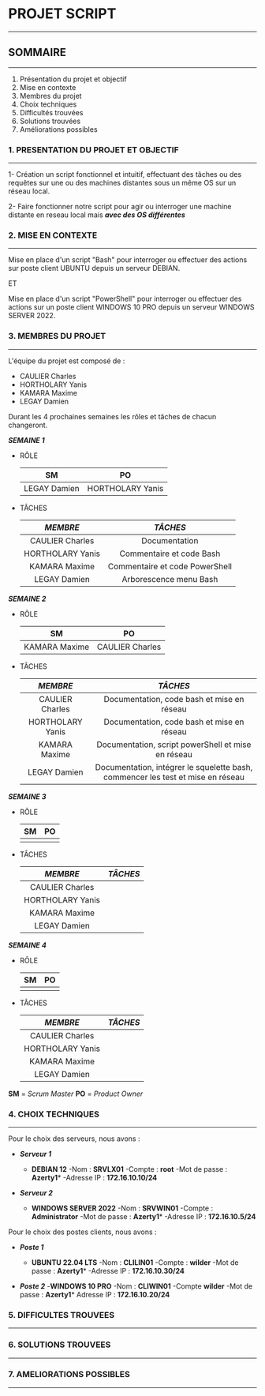 # PROJET SCRIPT

___

## SOMMAIRE  

___

1. Présentation du projet et objectif  
2. Mise en contexte  
3. Membres du projet  
4. Choix techniques  
5. Difficultés trouvées  
6. Solutions trouvées  
7. Améliorations possibles  

### 1. PRESENTATION DU PROJET ET OBJECTIF  

___

1- Création un script fonctionnel et intuitif, effectuant des tâches ou des requêtes sur une ou des machines distantes sous un même OS sur un réseau local.

2- Faire fonctionner notre script pour agir ou interroger une machine distante en reseau local mais ***avec des OS différentes***

### 2.  MISE EN CONTEXTE  

___

Mise en place d'un script "Bash" pour interroger ou effectuer des actions sur poste client UBUNTU depuis un serveur DEBIAN.  

ET  

Mise en place d'un script "PowerShell" pour interroger ou effectuer des actions sur un poste client WINDOWS 10 PRO depuis un serveur WINDOWS SERVER 2022.

### 3. MEMBRES DU PROJET  

___

L'équipe du projet est composé de :

- CAULIER Charles
- HORTHOLARY Yanis
- KAMARA Maxime
- LEGAY Damien  

Durant les 4 prochaines semaines les rôles et tâches de chacun changeront.

***SEMAINE 1***  

- RÔLE

    |      SM       |        PO        |
    |     :---:     |       :---:      |
    | LEGAY Damien | HORTHOLARY Yanis |  

- TÂCHES

    |     *MEMBRE*     |            *TÂCHES*            |
    |       :---:      |              :---:             |
    |  CAULIER Charles |          Documentation         |
    | HORTHOLARY Yanis |    Commentaire et code Bash    |
    |   KAMARA Maxime  | Commentaire et code PowerShell |
    |   LEGAY Damien   |      Arborescence menu Bash    |

***SEMAINE 2***

- RÔLE

    |      SM       |        PO        |
    |     :---:     |       :---:      |
    | KAMARA Maxime |  CAULIER Charles |  

- TÂCHES

    |     *MEMBRE*     |                                        *TÂCHES*                                 |
    |       :---:      |                                          :---:                                  |
    |  CAULIER Charles |                   Documentation, code bash et mise en réseau                    |
    | HORTHOLARY Yanis |                   Documentation, code bash et mise en réseau                    |
    |   KAMARA Maxime  |               Documentation, script powerShell et mise en réseau                |
    |   LEGAY Damien   | Documentation, intégrer le squelette bash, commencer les test et mise en réseau |  

***SEMAINE 3***

- RÔLE

    |      SM       |        PO        |
    |     :---:     |       :---:      |
    |               |                  |  

- TÂCHES

    |     *MEMBRE*     |            *TÂCHES*            |
    |       :---:      |              :---:             |
    |  CAULIER Charles |                                |
    | HORTHOLARY Yanis |                                |
    |   KAMARA Maxime  |                                |
    |   LEGAY Damien   |                                |  

***SEMAINE 4***

- RÔLE

    |      SM       |        PO        |
    |     :---:     |       :---:      |
    |               |                  |  

- TÂCHES

    |     *MEMBRE*     |            *TÂCHES*            |
    |       :---:      |              :---:             |
    |  CAULIER Charles |                                |
    | HORTHOLARY Yanis |                                |
    |   KAMARA Maxime  |                                |
    |   LEGAY Damien   |                                |  

**SM** = *Scrum Master*
**PO** = *Product Owner*

### 4. CHOIX TECHNIQUES

___

Pour le choix des serveurs, nous avons :

- ***Serveur 1***

  - **DEBIAN 12**
        -Nom : **SRVLX01**
        -Compte : **root**
        -Mot de passe : **Azerty1***
        -Adresse IP : **172.16.10.10/24**

- ***Serveur 2***

  - **WINDOWS SERVER 2022**
        -Nom : **SRVWIN01**
        -Compte : **Administrator**
        -Mot de passe : **Azerty1***
        -Adresse IP : **172.16.10.5/24**

Pour le choix des postes clients, nous avons :

- ***Poste 1***
  - **UBUNTU 22.04 LTS**
        -Nom : **CLILIN01**
        -Compte : **wilder**
        -Mot de passe : **Azerty1***
        -Adresse IP : **172.16.10.30/24**

- ***Poste 2***
    -**WINDOWS 10 PRO**
        -Nom : **CLIWIN01**
        -Compte **wilder**
        -Mot de passe : **Azerty1***
        Adresse IP : **172.16.10.20/24**

### 5. DIFFICULTES TROUVEES  

___

### 6. SOLUTIONS TROUVEES  

___

### 7. AMELIORATIONS POSSIBLES  

____
